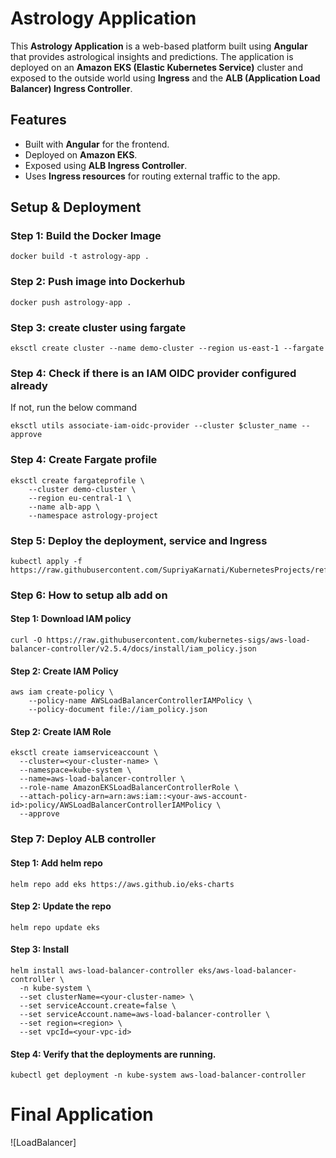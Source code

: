 # Astrology Application

This **Astrology Application** is a web-based platform built using **Angular** that provides astrological insights and predictions. The application is deployed on an **Amazon EKS (Elastic Kubernetes Service)** cluster and exposed to the outside world using **Ingress** and the **ALB (Application Load Balancer) Ingress Controller**.

## Features

- Built with **Angular** for the frontend.
- Deployed on **Amazon EKS**.
- Exposed using **ALB Ingress Controller**.
- Uses **Ingress resources** for routing external traffic to the app.

## Setup & Deployment

### Step 1: Build the Docker Image

```
docker build -t astrology-app .
```

### Step 2: Push image into Dockerhub

```
docker push astrology-app .
```

### Step 3: create cluster using fargate

```
eksctl create cluster --name demo-cluster --region us-east-1 --fargate
```

### Step 4: Check if there is an IAM OIDC provider configured already

If not, run the below command

```
eksctl utils associate-iam-oidc-provider --cluster $cluster_name --approve
```

### Step 4: Create Fargate profile

```
eksctl create fargateprofile \
    --cluster demo-cluster \
    --region eu-central-1 \
    --name alb-app \
    --namespace astrology-project
```

### Step 5: Deploy the deployment, service and Ingress

```
kubectl apply -f https://raw.githubusercontent.com/SupriyaKarnati/KubernetesProjects/refs/heads/main/Astrology.yaml
```

### Step 6: How to setup alb add on

#### Step 1: Download IAM policy

```
curl -O https://raw.githubusercontent.com/kubernetes-sigs/aws-load-balancer-controller/v2.5.4/docs/install/iam_policy.json
```

#### Step 2: Create IAM Policy

```
aws iam create-policy \
    --policy-name AWSLoadBalancerControllerIAMPolicy \
    --policy-document file://iam_policy.json
```

#### Step 2: Create IAM Role

```
eksctl create iamserviceaccount \
  --cluster=<your-cluster-name> \
  --namespace=kube-system \
  --name=aws-load-balancer-controller \
  --role-name AmazonEKSLoadBalancerControllerRole \
  --attach-policy-arn=arn:aws:iam::<your-aws-account-id>:policy/AWSLoadBalancerControllerIAMPolicy \
  --approve
```

### Step 7: Deploy ALB controller

#### Step 1: Add helm repo

```
helm repo add eks https://aws.github.io/eks-charts
```

#### Step 2: Update the repo

```
helm repo update eks
```

#### Step 3: Install

```
helm install aws-load-balancer-controller eks/aws-load-balancer-controller \            
  -n kube-system \
  --set clusterName=<your-cluster-name> \
  --set serviceAccount.create=false \
  --set serviceAccount.name=aws-load-balancer-controller \
  --set region=<region> \
  --set vpcId=<your-vpc-id>
```

#### Step 4: Verify that the deployments are running.

```
kubectl get deployment -n kube-system aws-load-balancer-controller
```

# Final Application

![LoadBalancer]


